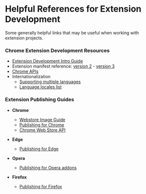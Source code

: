 # Helpful References for Extension Development

Some generally helpful links that may be useful when working with extension projects.

### Chrome Extension Development Resources

- [Extension Development Intro Guide](https://developer.chrome.com/extensions/getstarted)
- Extension manifest reference: [version 2](https://developer.chrome.com/extensions/manifest) - [version 3](https://developer.chrome.com/docs/extensions/mv3/intro/)
- [Chrome APIs](https://developer.chrome.com/extensions/api_index)
- Internationalization
  - [Supporting multiple languages](https://developer.chrome.com/extensions/i18n)
  - [Language locales list](https://developers.google.com/admin-sdk/directory/v1/languages)

### Extension Publishing Guides

- **Chrome**
    - [Webstore Image Guide](https://developer.chrome.com/webstore/images)
    - [Publishing for Chrome](https://developer.chrome.com/webstore/publish)
    - [Chrome Web Store API](https://developer.chrome.com/webstore/api_index)

- **Edge**
    - [Publishing for Edge](https://docs.microsoft.com/en-us/microsoft-edge/extensions-chromium/publish/publish-extension)

- **Opera**
    - [Publishing for Opera addons](https://dev.opera.com/extensions/publishing-guidelines/)

- **Firefox**
    - [Publishing for Firefox](https://extensionworkshop.com/documentation/publish/submitting-an-add-on/)
